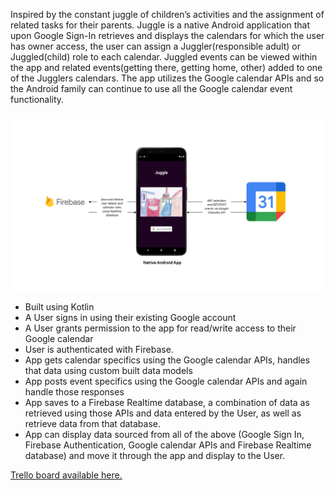 
Inspired by the constant juggle of children’s activities and the assignment of related tasks for their parents.
Juggle is a native Android application that upon Google Sign-In retrieves and displays the calendars for which the user has owner access, the user can assign a Juggler(responsible adult) or Juggled(child) role to each calendar.
Juggled events can be viewed within the app and related events(getting there, getting home, other) added to one of the Jugglers calendars.
The app utilizes the Google calendar APIs and so the Android family can continue to use all the Google calendar event functionality.

![highLevelView](KMK_handbook_graphic.png)

 - Built using Kotlin
 - A User signs in using their existing Google account
 - A User grants permission to the app for read/write access to their Google calendar
 - User is authenticated with Firebase.
 - App gets calendar specifics using the Google calendar APIs, handles that data using custom built data models
 - App posts event specifics using the Google calendar APIs and again handle those responses
 - App saves to a Firebase Realtime database, a combination of data as retrieved using those APIs and data entered by the User, as well as retrieve data from that database.
 - App can display data sourced from all of the above (Google Sign In, Firebase Authentication, Google calendar APIs and Firebase Realtime database) and move it through the app and display to the User.

[Trello board available here.](https://trello.com/b/ggPVPCOG/juggle)
